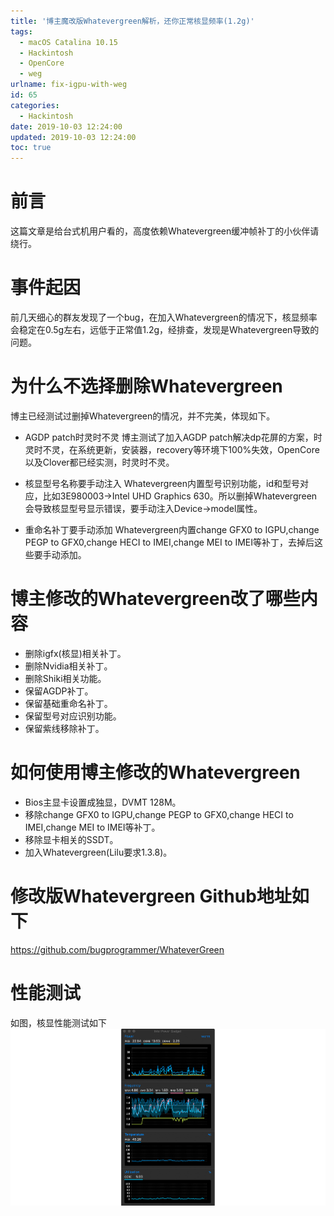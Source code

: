 ```yaml
---
title: '博主魔改版Whatevergreen解析，还你正常核显频率(1.2g)'
tags:
  - macOS Catalina 10.15
  - Hackintosh
  - OpenCore
  - weg
urlname: fix-igpu-with-weg
id: 65
categories:
  - Hackintosh
date: 2019-10-03 12:24:00
updated: 2019-10-03 12:24:00
toc: true
---
```


# 前言
这篇文章是给台式机用户看的，高度依赖Whatevergreen缓冲帧补丁的小伙伴请绕行。<!--more-->

# 事件起因
前几天细心的群友发现了一个bug，在加入Whatevergreen的情况下，核显频率会稳定在0.5g左右，远低于正常值1.2g，经排查，发现是Whatevergreen导致的问题。

# 为什么不选择删除Whatevergreen
博主已经测试过删掉Whatevergreen的情况，并不完美，体现如下。

* AGDP patch时灵时不灵
博主测试了加入AGDP patch解决dp花屏的方案，时灵时不灵，在系统更新，安装器，recovery等环境下100%失效，OpenCore以及Clover都已经实测，时灵时不灵。

* 核显型号名称要手动注入
Whatevergreen内置型号识别功能，id和型号对应，比如3E980003->Intel UHD Graphics 630。所以删掉Whatevergreen会导致核显型号显示错误，要手动注入Device->model属性。

* 重命名补丁要手动添加
Whatevergreen内置change GFX0 to IGPU,change PEGP to GFX0,change HECI to IMEI,change MEI to IMEI等补丁，去掉后这些要手动添加。

# 博主修改的Whatevergreen改了哪些内容
* 删除igfx(核显)相关补丁。
* 删除Nvidia相关补丁。
* 删除Shiki相关功能。
* 保留AGDP补丁。
* 保留基础重命名补丁。
* 保留型号对应识别功能。
* 保留紫线移除补丁。

# 如何使用博主修改的Whatevergreen
* Bios主显卡设置成独显，DVMT 128M。
* 移除change GFX0 to IGPU,change PEGP to GFX0,change HECI to IMEI,change MEI to IMEI等补丁。
* 移除显卡相关的SSDT。
* 加入Whatevergreen(Lilu要求1.3.8)。

# 修改版Whatevergreen Github地址如下
https://github.com/bugprogrammer/WhateverGreen

# 性能测试
如图，核显性能测试如下
![](/images/weg.png)